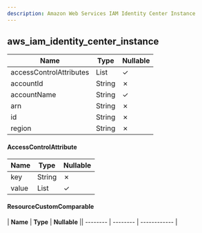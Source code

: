 ```yaml
---
description: Amazon Web Services IAM Identity Center Instance
---
```

aws_iam_identity_center_instance
--------------------------------

| **Name**                | **Type**                     | **Nullable** |
| ----------------------- | ---------------------------- | ------------ |
| accessControlAttributes | List<AccessControlAttribute> | &check;      |
| accountId               | String                       | &cross;      |
| accountName             | String                       | &check;      |
| arn                     | String                       | &cross;      |
| id                      | String                       | &cross;      |
| region                  | String                       | &cross;      |

#### AccessControlAttribute
| **Name** | **Type**     | **Nullable** |
| -------- | ------------ | ------------ |
| key      | String       | &cross;      |
| value    | List<String> | &check;      |

#### ResourceCustomComparable
| **Name** | **Type** | **Nullable** || -------- | -------- | ------------ |

